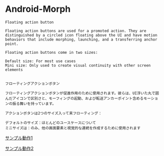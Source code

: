 # Android-Morph
```
Floating action button

Floating action buttons are used for a promoted action. They are distinguished by a circled icon floating above the UI and have motion behaviors that include morphing, launching, and a transferring anchor point.

Floating action buttons come in two sizes:

Default size: For most use cases
Mini size: Only used to create visual continuity with other screen elements


フローティングアクションボタン

フローティングアクションボタンが促進作用のために使用されます。彼らは、UI浮いた丸で囲んだアイコンで区別さと、モーフィングの起動、および転送アンカーポイント含めるモーションの振る舞いを持っています。

アクションボタンは2つのサイズ入って来フローティング：

デフォルトのサイズ：ほとんどのユースケースについて
ミニサイズは：のみ、他の画面要素と視覚的な連続を作成するために使用されます
```

[サンプル動作1](https://material-design.storage.googleapis.com/publish/material_v_4/material_ext_publish/0B8v7jImPsDi-NF9TWTN0Q3lMZWc/components-buttons-fab-transition_morph_01.webm)

[サンプル動作2](https://material-design.storage.googleapis.com/publish/material_v_4/material_ext_publish/0B8v7jImPsDi-c0UwMFAyQU5Jb1U/components-buttons-fab-transition_morph_02.webm)
